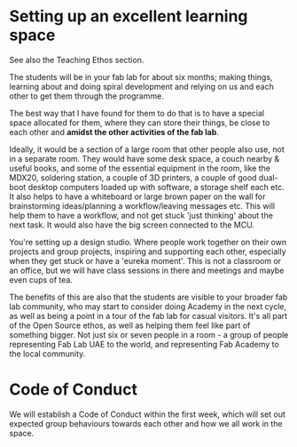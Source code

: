 # Setting up an excellent learning space

See also the Teaching Ethos section.

The students will be in your fab lab for about six months; making things, learning about and doing spiral development and relying on us and each other to get them through the programme. 

The best way that I have found for them to do that is to have a special space allocated for them, where they can store their things, be close to each other and **amidst the other activities of the fab lab**.

Ideally, it would be a section of a large room that other people also use, not in a separate room. They would have some desk space, a couch nearby  &  useful books, and some of the essential equipment in the room, like the MDX20, soldering station, a couple of 3D printers, a couple of good dual-boot desktop computers loaded up with software, a storage shelf each etc. It also helps to have a whiteboard or large brown paper on the wall for brainstorming ideas/planning a workflow/leaving messages etc. This will help them to have a workflow, and not get stuck 'just thinking' about the next task. It would also have the big screen connected to the MCU.

You're setting up a design studio. Where people work together on their own projects and group projects, inspiring and supporting each other, especially when they get stuck or have a 'eureka moment'. This is not a classroom or an office, but we will have class sessions in there and meetings and maybe even cups of tea. 

The benefits of this are also that the students are visible to your broader fab lab community, who may start to consider doing Academy in the next cycle, as well as being a point in a tour of the fab lab for casual visitors. It's all part of the Open Source ethos, as well as helping them feel like part of something bigger. Not just six or seven people in a room - a group of people representing Fab Lab UAE to the world, and representing Fab Academy to the local community. 

# Code of Conduct

We will establish a Code of Conduct within the first week, which will set out expected group behaviours towards each other and how we all work in the space.

